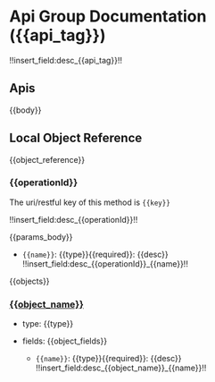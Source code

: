 <!-- group_doc -->
# Api Group Documentation ({{api_tag}})

!!insert_field:desc_{{api_tag}}!!

## Apis

{{body}}
## Local Object Reference

{{object_reference}}
<!-- group_body_doc -->
### {{operationId}}

The uri/restful key of this method is `{{key}}`

!!insert_field:desc_{{operationId}}!!

{{params_body}}
<!-- group_params_body_doc -->
+ `{{name}}`: {{type}}{{required}}: {{desc}}
    !!insert_field:desc_{{operationId}}_{{name}}!!

<!-- local_object_reference_doc -->

{{objects}}
<!-- object_doc -->
### [{{object_name}}]({{ref}})

+ type: {{type}}

+ fields:
    {{object_fields}}
    <!-- object_field_doc -->
    + `{{name}}`: {{type}}{{required}}: {{desc}}
        !!insert_field:desc_{{object_name}}_{{name}}!!
